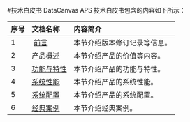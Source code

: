 #技术白皮书
DataCanvas APS 技术白皮书包含的内容如下所示：

| 序号 | 文档名称 | 内容简介 |
| :--- | :--- | :--- |
| 1 | [前言](white_paper/perface.md) | 本节介绍版本修订记录等信息。 |
| 2 | [产品概述](white_paper/instructionmd) | 本节介绍产品的价值等内容。 |
| 3 | [功能与特性](white_paper/features.md) | 本节介绍产品的功能与特性。 |
| 4 | [系统性能](white_paper/system_performance.md) | 本节介绍产品的系统性能。 |
| 5 | [系统配置](white_paper/system_configuration.md) | 本节介绍产品的系统配置。 |
| 6 | [经典案例](white_paper/case.md) | 本节介绍经典案例。 |


